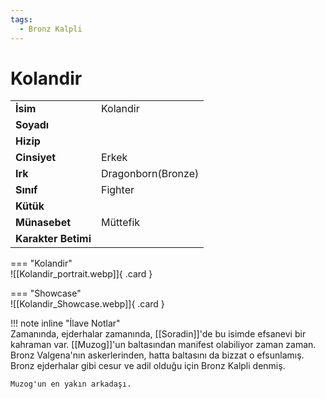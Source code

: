 ```yaml
---
tags:
  - Bronz Kalpli
---  
```

# Kolandir   
  
<div class="grid" markdown>  
  
|  |  |  
|---|---|  
| **İsim** | Kolandir |  
| **Soyadı** |  |  
| **Hizip** |  |  
| **Cinsiyet** | Erkek |  
| **Irk** | Dragonborn(Bronze) |  
| **Sınıf** | Fighter |  
| **Kütük** |  |  
| **Münasebet** | Müttefik |  
| **Karakter Betimi** |  |  
  
  
=== "Kolandir"  
	![[Kolandir_portrait.webp]]{ .card }  
  
=== "Showcase"  
	![[Kolandir_Showcase.webp]]{ .card }  
  
</div>  
  
!!! note inline "İlave Notlar"  
	Zamanında, ejderhalar zamanında, [[Soradin]]'de bu isimde efsanevi bir kahraman var. [[Muzog]]'un baltasından manifest olabiliyor zaman zaman. Bronz Valgena'nın askerlerinden, hatta baltasını da bizzat o efsunlamış. Bronz ejderhalar gibi cesur ve adil olduğu için Bronz Kalpli denmiş.  
	  
	Muzog'un en yakın arkadaşı.  
